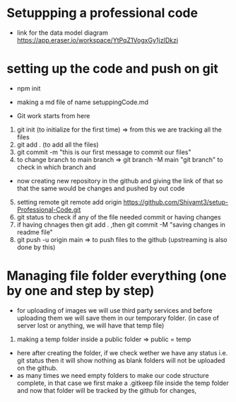 # Setuppping a professional code 
- link for the data model diagram https://app.eraser.io/workspace/YtPqZ1VogxGy1jzIDkzj

# setting up the code and push on git 
- npm init
- making a md file of name setuppingCode.md

- Git work starts from here
1. git init (to initialize for the first time) => from this we are tracking all the files 
2. git add . (to add all the files)
3. git commit -m "this is our first message to commit our files"
4. to change branch to main branch => git branch -M main
"git branch" to check in which branch and
- now creating new repository in the github and giving the link of that so that the same would be changes and pushed by out code
5. setting remote 
git remote add origin https://github.com/Shivamt3/setup-Professional-Code.git
6. git status to check if any of the file needed commit or having changes
7. if having chnages then git add . ,then git commit -M "saving changes in readme file"
8. git push -u origin main => to push files to the github  (upstreaming is also done by this)

# Managing file folder everything (one by one and step by step)
- for uploading of images we will use third party services and before uploading them we will save them in our temporary folder. (in case of server lost or anything, we will have that temp file)
1. making a temp folder inside a public folder => public = temp
- here after creating the folder, if we check wether we have any status i.e. git status then it will show nothing as blank folders will not be uploaded on the github. 
- as many times we need empty folders to make our code structure complete, in that case we first make a .gitkeep file inside the temp folder and now that folder will be tracked by the github for changes,


